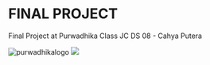 # FINAL PROJECT

Final Project at Purwadhika Class JC DS 08 - Cahya Putera

![purwadhikalogo](https://purwadhikax.com/static/media/purwadhika_logo_no_tagline.40622a0f.png)
![](https://i.morioh.com/2019/11/21/34f9bcbd043d.jpg)
